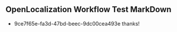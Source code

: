 ## OpenLocalization Workflow Test MarkDown
* 9ce7f65e-fa3d-47bd-beec-9dc00cea493e 
thanks!<!--HONumber=Mar16_HO1-->
